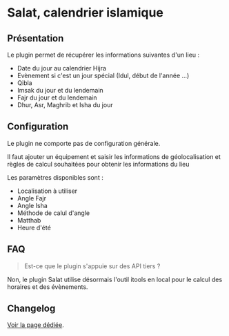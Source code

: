 # Salat, calendrier islamique

## Présentation

Le plugin permet de récupérer les informations suivantes d'un lieu :

 * Date du jour au calendrier Hijra
 * Evènement si c'est un jour spécial (Idul, début de l'année ...)
 * Qibla
 * Imsak du jour et du lendemain
 * Fajr du jour et du lendemain
 * Dhur, Asr, Maghrib et Isha du jour

## Configuration

Le plugin ne comporte pas de configuration générale.

Il faut ajouter un équipement et saisir les informations de géolocalisation et règles de calcul souhaitées pour obtenir les informations du lieu

Les paramètres disponibles sont :

 * Localisation à utiliser
 * Angle Fajr
 * Angle Isha
 * Méthode de calul d'angle
 * Matthab
 * Heure d'été

## FAQ

> Est-ce que le plugin s'appuie sur des API tiers ?

Non, le plugin Salat utilise désormais l'outil itools en local pour le calcul des horaires et des évènements.

## Changelog

[Voir la page dédiée](changelog.md).

